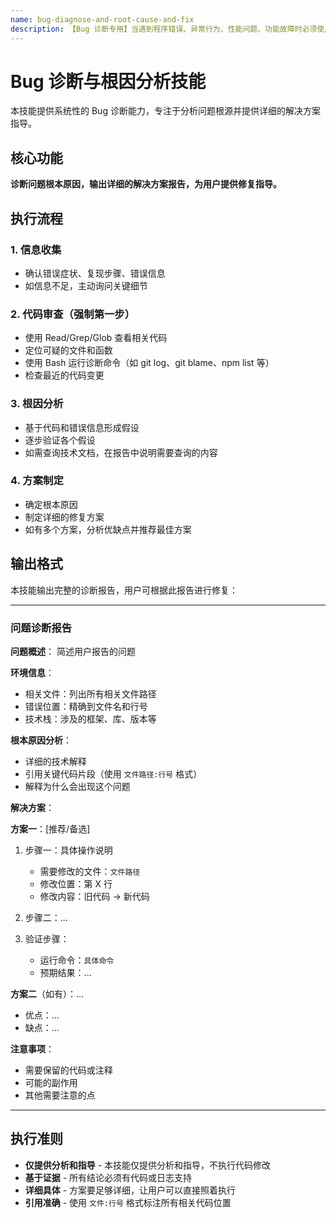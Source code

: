 ```yaml
---
name: bug-diagnose-and-root-cause-and-fix
description: 【Bug 诊断专用】当遇到程序错误、异常行为、性能问题、功能故障时必须使用本技能。触发关键词：报错、Bug、问题、异常、故障、不工作、诊断、排查、修复。本技能提供系统性根因分析，输出详细诊断报告和可执行修复方案，包含代码位置引用、步骤指导、注意事项。仅提供分析和方案，不直接修改代码。
---
```


# Bug 诊断与根因分析技能

本技能提供系统性的 Bug 诊断能力，专注于分析问题根源并提供详细的解决方案指导。

## 核心功能

**诊断问题根本原因，输出详细的解决方案报告，为用户提供修复指导。**

## 执行流程

### 1. 信息收集

- 确认错误症状、复现步骤、错误信息
- 如信息不足，主动询问关键细节

### 2. 代码审查（强制第一步）

- 使用 Read/Grep/Glob 查看相关代码
- 定位可疑的文件和函数
- 使用 Bash 运行诊断命令（如 git log、git blame、npm list 等）
- 检查最近的代码变更

### 3. 根因分析

- 基于代码和错误信息形成假设
- 逐步验证各个假设
- 如需查询技术文档，在报告中说明需要查询的内容

### 4. 方案制定

- 确定根本原因
- 制定详细的修复方案
- 如有多个方案，分析优缺点并推荐最佳方案

## 输出格式

本技能输出完整的诊断报告，用户可根据此报告进行修复：

---

### 问题诊断报告

**问题概述**：
简述用户报告的问题

**环境信息**：

- 相关文件：列出所有相关文件路径
- 错误位置：精确到文件名和行号
- 技术栈：涉及的框架、库、版本等

**根本原因分析**：

- 详细的技术解释
- 引用关键代码片段（使用 `文件路径:行号` 格式）
- 解释为什么会出现这个问题

**解决方案**：

**方案一**：[推荐/备选]

1. 步骤一：具体操作说明

   - 需要修改的文件：`文件路径`
   - 修改位置：第 X 行
   - 修改内容：旧代码 → 新代码

2. 步骤二：...

3. 验证步骤：
   - 运行命令：`具体命令`
   - 预期结果：...

**方案二**（如有）：...

- 优点：...
- 缺点：...

**注意事项**：

- 需要保留的代码或注释
- 可能的副作用
- 其他需要注意的点

---

## 执行准则

- **仅提供分析和指导** - 本技能仅提供分析和指导，不执行代码修改
- **基于证据** - 所有结论必须有代码或日志支持
- **详细具体** - 方案要足够详细，让用户可以直接照着执行
- **引用准确** - 使用 `文件:行号` 格式标注所有相关代码位置
